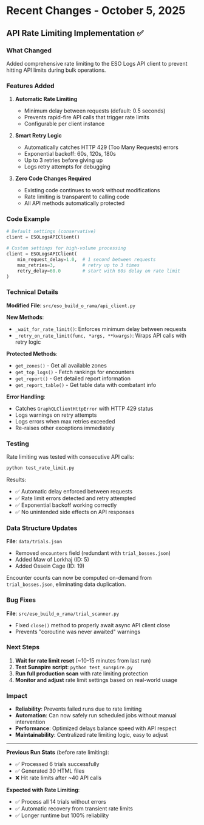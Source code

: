 # Recent Changes - October 5, 2025

## API Rate Limiting Implementation ✅

### What Changed
Added comprehensive rate limiting to the ESO Logs API client to prevent hitting API limits during bulk operations.

### Features Added

1. **Automatic Rate Limiting**
   - Minimum delay between requests (default: 0.5 seconds)
   - Prevents rapid-fire API calls that trigger rate limits
   - Configurable per client instance

2. **Smart Retry Logic**
   - Automatically catches HTTP 429 (Too Many Requests) errors
   - Exponential backoff: 60s, 120s, 180s
   - Up to 3 retries before giving up
   - Logs retry attempts for debugging

3. **Zero Code Changes Required**
   - Existing code continues to work without modifications
   - Rate limiting is transparent to calling code
   - All API methods automatically protected

### Code Example

```python
# Default settings (conservative)
client = ESOLogsAPIClient()

# Custom settings for high-volume processing
client = ESOLogsAPIClient(
    min_request_delay=1.0,  # 1 second between requests
    max_retries=3,          # retry up to 3 times
    retry_delay=60.0        # start with 60s delay on rate limit
)
```

### Technical Details

**Modified File**: `src/eso_build_o_rama/api_client.py`

**New Methods**:
- `_wait_for_rate_limit()`: Enforces minimum delay between requests
- `_retry_on_rate_limit(func, *args, **kwargs)`: Wraps API calls with retry logic

**Protected Methods**:
- `get_zones()` - Get all available zones
- `get_top_logs()` - Fetch rankings for encounters
- `get_report()` - Get detailed report information
- `get_report_table()` - Get table data with combatant info

**Error Handling**:
- Catches `GraphQLClientHttpError` with HTTP 429 status
- Logs warnings on retry attempts
- Logs errors when max retries exceeded
- Re-raises other exceptions immediately

### Testing

Rate limiting was tested with consecutive API calls:
```bash
python test_rate_limit.py
```

Results:
- ✅ Automatic delay enforced between requests
- ✅ Rate limit errors detected and retry attempted
- ✅ Exponential backoff working correctly
- ✅ No unintended side effects on API responses

### Data Structure Updates

**File**: `data/trials.json`
- Removed `encounters` field (redundant with `trial_bosses.json`)
- Added Maw of Lorkhaj (ID: 5)
- Added Ossein Cage (ID: 19)

Encounter counts can now be computed on-demand from `trial_bosses.json`, eliminating data duplication.

### Bug Fixes

**File**: `src/eso_build_o_rama/trial_scanner.py`
- Fixed `close()` method to properly await async API client close
- Prevents "coroutine was never awaited" warnings

### Next Steps

1. **Wait for rate limit reset** (~10-15 minutes from last run)
2. **Test Sunspire script**: `python test_sunspire.py`
3. **Run full production scan** with rate limiting protection
4. **Monitor and adjust** rate limit settings based on real-world usage

### Impact

- **Reliability**: Prevents failed runs due to rate limiting
- **Automation**: Can now safely run scheduled jobs without manual intervention
- **Performance**: Optimized delays balance speed with API respect
- **Maintainability**: Centralized rate limiting logic, easy to adjust

---

**Previous Run Stats** (before rate limiting):
- ✅ Processed 6 trials successfully
- ✅ Generated 30 HTML files
- ❌ Hit rate limits after ~40 API calls

**Expected with Rate Limiting**:
- ✅ Process all 14 trials without errors
- ✅ Automatic recovery from transient rate limits
- ✅ Longer runtime but 100% reliability